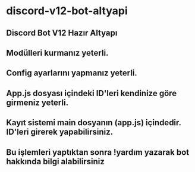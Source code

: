 # discord-v12-bot-altyapi
Discord Bot V12 Hazır Altyapı
---------------------------------------------------------

Modülleri kurmanız yeterli. 
---------------------------------------------------------
Config ayarlarını yapmanız yeterli.
---------------------------------------------------------
App.js dosyası içindeki ID'leri kendinize göre girmeniz yeterli.
---------------------------------------------------------
Kayıt sistemi main dosyanın (app.js) içindedir. ID'leri girerek yapabilirsiniz.
---------------------------------------------------------
Bu işlemleri yaptıktan sonra !yardım yazarak bot hakkında bilgi alabilirsiniz
---------------------------------------------------------
